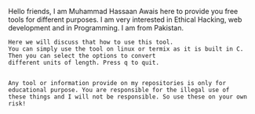 Hello friends,
  I am Muhammad Hassaan Awais here to provide you free tools for different purposes.
    I am very interested in Ethical Hacking, web development and in Programming. I am from Pakistan.
    
    Here we will discuss that how to use this tool.
    You can simply use the tool on linux or termix as it is built in C. Then you can select the options to convert 
    different units of length. Press q to quit.
    
    
    Any tool or information provide on my repositories is only for educational purpose. You are responsible for the illegal use of 
    these things and I will not be responsible. So use these on your own risk!
